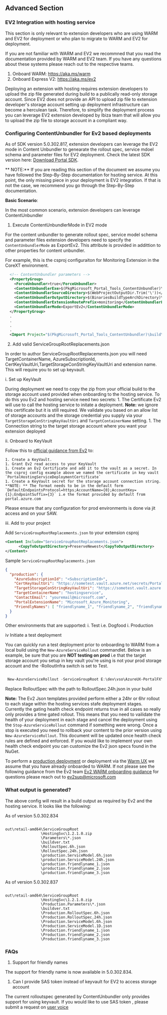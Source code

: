 <a name="advanced-section"></a>
## Advanced Section

<a name="advanced-section-ev2-integration-with-hosting-service"></a>
### EV2 Integration with hosting service

This section is only relevant to extension developers who are using WARM and EV2 for deployment or who plan to migrate to WARM and EV2 for deployment. 

If you are not familiar with WARM and EV2 we recommned that you read the documentation provided by WARM and EV2 team. If you have any questions about these systems please reach out to the respective teams.

1. Onboard WARM: https://aka.ms/warm
2. Onboard Express V2: https://aka.ms/ev2

Deploying an extension with hosting requires extension developers to upload the zip file generated during build to a publically read-only storage account.
Since EV2 does not provide an API to upload zip file to extension developer's storage account setting up deployment infrastructure can become a herculean task.
Therefore, to simplify the deployment process you can leverage EV2 extension developed by Ibiza team that will allow you to upload the zip file to storage account in a compliant way.

<a name="advanced-section-configuring-contentunbundler-for-ev2-based-deployments"></a>
### Configuring ContentUnbundler for Ev2 based deployments

As of SDK version 5.0.302.817, extension developers can leverage the EV2 mode in Content Unbundler to genearate the rollout spec, service mdoel schema and parameter files for EV2 deployment. Check the latest SDK version here: [Download Portal SDK](https://github.com/Azure/portaldocs/blob/master/portal-sdk/generated/downloads.md).

** NOTE:** If you are reading this section of the document we assume you have followed the Step-By-Step documentation for hsoting service. At this point, the only missing piece in your deployment is EV2 integration.
If that is not the case, we recommend you go through the Step-By-Step documentation.

**Basic Scenario**:

In the most common scenario, extension developers can leverage ContentUnbundler

1. Execute ContentUnbundlerMode in EV2 mode

For the content unbundler to generate rollout spec, service model schema and parameter files extension developers need to specify the `ContentUnbundlerMode` as ExportEv2. This attribute is provided in addittion to other properties for content unbundler.

For example, this is the csproj configuraiton for Monitoring Extension in the CoreXT environment.

```xml
  <!-- ContentUnbundler parameters -->
  <PropertyGroup>
    <ForceUnbundler>true</ForceUnbundler>
    <ContentUnbundlerExe>$(PkgMicrosoft_Portal_Tools_ContentUnbundler)\build\ContentUnbundler.exe</ContentUnbundlerExe>
    <ContentUnbundlerSourceDirectory>$(WebProjectOutputDir.Trim('\'))</ContentUnbundlerSourceDirectory>
    <ContentUnbundlerOutputDirectory>$(BinariesBuildTypeArchDirectory)\ServiceGroupRoot</ContentUnbundlerOutputDirectory>s
    <ContentUnbundlerExtensionRoutePrefix>monitoring</ContentUnbundlerExtensionRoutePrefix>
    <ContentUnbundlerMode>ExportEv2</ContentUnbundlerMode>
  </PropertyGroup>
  .
  .
  .
  .
  <Import Project="$(PkgMicrosoft_Portal_Tools_ContentUnbundler)\build\Microsoft.Portal.Tools.ContentUnbundler.targets" />
```


2. Add valid ServiceGroupRootReplacements.json

In order to author ServiceGroupRootReplacements.json you will need TargetContainerName, AzureSubscriptionId, CertKeyVaultUri,TargetStorageConStringKeyVaultUri and extension name. This will require you to set up keyvault.

i. Set up KeyVault

During deployment we need to copy the zip from your official build to the storage account used provided when onboarding to the hosting service.  To do this you Ev2 and hosting service need two secrets:
    1. The Certificate Ev2 will use to call the hosting service to initate a deployment.
      **Note:** we ignore this certificate but it is still required. We validate you based on an allow list of storage accounts and the storage credential you supply via your `TargetStorageConStringKeyVaultUri` and `TargetContainerName` setting.
    1. The Connection string to the target storage account where you want your extension deployed

ii. Onboard to KeyVault

Follow this to [official guidance from Ev2](https://microsoft.sharepoint.com/teams/WAG/EngSys/deploy/_layouts/OneNote.aspx?id=%2Fteams%2FWAG%2FEngSys%2Fdeploy%2FSiteAssets%2FExpress%20v2%20Notebook&wd=target%28Ev2%20Documentation.one%7CD41B1200-A6DE-4B4D-A019-8318B6F3A084%2FStep-1.3%3A%20KeyVault%20Onboarding%20%28Admins%20Only%5C%29%7C2D1105B2-9518-404F-821C-85452A63E86D%2F%29) to:

    1. Create a KeyVault. 
    1. Grant Ev2 read access to your KeyVault
    1. Create an Ev2 Certificate and add it to the vault as a secret. In the csproj config example above we named the certificate in key vault `PortalHostingServiceDeploymentCertificate` 
    1. Create a KeyVault secret for the storage account connection string. **NOTE: ** The format needs to be in the default form `DefaultEndpointsProtocol=https;AccountName={0};AccountKey={1};EndpointSuffix={3}` i.e the format provided by default from portal.azure.com

Please ensure that any configuration for prod environments is done via jit access and on your SAW.

iii. Add to your project

Add `ServiceGroupRootReplacements.json` to your extension csproj

```xml
<Content Include="ServiceGroupRootReplacements.json">
      <CopyToOutputDirectory>PreserveNewest</CopyToOutputDirectory>
</Content>
```
    
Sample `ServiceGroupRootReplacements.json` 
```json
{
  "production": {
    "AzureSubscriptionId": "<SubscriptionId>",
    "CertKeyVaultUri": "https://sometest.vault.azure.net/secrets/PortalHostingServiceDeploymentCertificate",
    "TargetStorageConStringKeyVaultUri": "https://sometest.vault.azure.net/secrets/PortalHostingServiceStorageConnectionString",
    "TargetContainerName": "hostingservice",
    "ContactEmail": "youremail@microsoft.com",
    "PortalExtensionName": "Microsoft_Azure_Monitoring",
    "FriendlyNames": [ "friendlyname_1", "friendlyname_2", "friendlyname_3" ]
  }
}
```
Other environments that are supported:
i. Test i.e. Dogfood
i. Production

iv Initiate a test deployment

You can quickly run a test deployment prior to onboarding to WARM from a local build using the `New-AzureServiceRollout` commandlet.  Below is an example, be sure that you are **NOT testing on prod** i.e that the target storage account you setup in key vault you're using is not your prod storage account and the -RolloutInfra switch is set to Test.

``` PowerShell

 New-AzureServiceRollout -ServiceGroupRoot E:\dev\vso\AzureUX-PortalFX\out\ServiceGroupRoot -RolloutSpec E:\dev\vso\AzureUX-PortalFX\out\ServiceGroupRoot\RolloutSpec.24h.json -RolloutInfra Test -Verbose -WaitToComplete

```
Replace RolloutSpec with the path to RolloutSpec.24h.json in your build

**Note:** The Ev2 Json templates provided perform either a 24hr or 6hr rollout to each stage within the hosting services stafe deployment stages. Currently the gating health check endpoint returns true in all cases so really only provides a time gated rollout.  This means that you need to vailidate the health of your deployment in each stage and cancel the deployment using the `Stop-AzureServiceRollout` command if something were wrong. Once a stop is executed you need to rollback your content to the prior version using `New-AzureServiceRollout`.  This document will be updated once health check rules are defined and enforced.  If you would like to implement your own health check endpoint you can customize the Ev2 json specs found in the NuGet.

To perform a [production deployment](https://microsoft.sharepoint.com/teams/WAG/EngSys/deploy/_layouts/OneNote.aspx?id=%2Fteams%2FWAG%2FEngSys%2Fdeploy%2FSiteAssets%2FExpress%20v2%20Notebook&wd=target%28Ev2%20Documentation.one%7CD41B1200-A6DE-4B4D-A019-8318B6F3A084%2FHOWTO%3A%20Deploy%20a%20service%7C15090502-728B-4C84-AD7B-52D403590963%2F%29) or deployment via the [Warm UX](https://warm/newrelease/ev2) we assume that you have already onboarded to WARM. If not please see the following guidance from the Ev2 team  [Ev2 WARM onboarding guidance](https://microsoft.sharepoint.com/teams/WAG/EngSys/deploy/_layouts/15/WopiFrame.aspx?sourcedoc={ecdfb10d-7616-4efd-8499-f210056f808f}&action=edit&wd=target%28%2F%2FEv2%20Documentation.one%7C3c50b523-523e-452c-b153-6bfac92f4926%2FStep-1%20Onboarding%20to%20PROD%20dependencies%7C4c8d1b1e-8e27-41c2-b36e-f60c3d25ab3e%2F%29) for questions please reach out to ev2sup@microsoft.com

<a name="advanced-section-what-output-is-generated"></a>
### What output is generated?

The above config will result in a build output as required by Ev2 and the hosting service. It looks like the following:

As of version 5.0.302.834

```

out\retail-amd64\ServiceGroupRoot
                \HostingSvc\1.2.1.0.zip
                \Parameters\*.json
                \buildver.txt
                \RolloutSpec.6h.json
                \RolloutSpec.24h.json
                \production.ServiceModel.6h.json
                \production.ServiceModel.24h.json
                \production.friendlyname_1.json
                \production.friendlyname_2.json
                \production.friendlyname_3.json

```

As of version 5.0.302.837


```

out\retail-amd64\ServiceGroupRoot
                \HostingSvc\1.2.1.0.zip
                \Production.Parameters\*.json
                \buildver.txt
                \Production.RolloutSpec.6h.json
                \Production.RolloutSpec.24h.json
                \Production.ServiceModel.6h.json
                \Production.ServiceModel.1D.json
                \Production.friendlyname_1.json
                \Production.friendlyname_2.json
                \Production.friendlyname_3.json
```


<a name="advanced-section-faqs"></a>
### FAQs

1. Support for friendly names

The support for friendly name is now available in 5.0.302.834.

1. Can I provide SAS token instead of keyvault for EV2 to access storage account

The current rolloutspec generated by ContentUnbundler only provides support for using keyvault. If you would like to use SAS token , please submit a request on [user voice](https:\\aka.ms\portalfx\uservoice)
